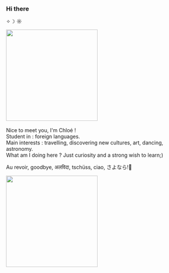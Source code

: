 ### Hi there 
 ✧☽ ☼
<br>
<div id="header" align="left">
  <img src= "https://media.giphy.com/media/Uz4cDaGXPxeuY/giphy.gif" Width= "250"/>
<div/>
<br>
Nice to meet you, I'm Chloé !
<br>
Student in : foreign languages.
<br>
Main interests : travelling, discovering new cultures, art, dancing, astronomy.
<br>
What am I doing here ? Just curiosity and a strong wish to learn;)
<br>

 
Au revoir, goodbye, अलविदा, tschüss, ciao, さよなら!👋
 
 <img src= "https://media.giphy.com/media/C3gZCY92Cwyxq/giphy.gif" Width= "250"/>

